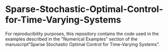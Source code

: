 # Sparse-Stochastic-Optimal-Control-for-Time-Varying-Systems
For reproducibility purposes, this repository contains the code used in the examples described in the "Numerical Examples" section of the manuscript“Sparse Stochastic Optimal Control for Time-Varying Systems”.
